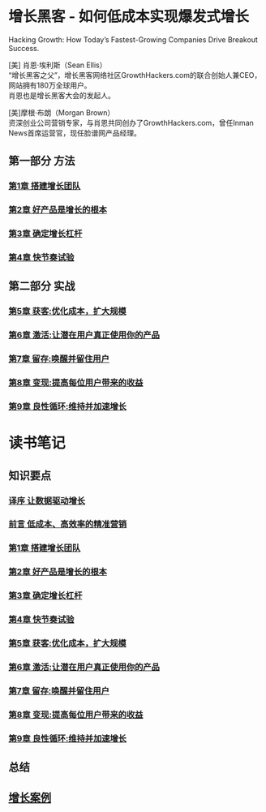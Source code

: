 # 增长黑客 - 如何低成本实现爆发式增长 

Hacking Growth: How Today’s Fastest-Growing Companies Drive Breakout Success.  

[美] 肖恩·埃利斯（Sean Ellis）  
“增长黑客之父”，增长黑客网络社区GrowthHackers.com的联合创始人兼CEO，网站拥有180万全球用户。    
肖恩也是增长黑客大会的发起人。  

[美]摩根·布朗（Morgan Brown）  
资深创业公司营销专家，与肖恩共同创办了GrowthHackers.com，曾任Inman News首席运营官，现任脸谱网产品经理。  

## 第一部分 方法
### [第1章 搭建增长团队]()
### [第2章 好产品是增长的根本]()
### [第3章 确定增长杠杆]()
### [第4章 快节奏试验]()

## 第二部分 实战
### [第5章 获客:优化成本，扩大规模]()
### [第6章 激活:让潜在用户真正使用你的产品]()
### [第7章 留存:唤醒并留住用户]()
### [第8章 变现:提高每位用户带来的收益]()
### [第9章 良性循环:维持并加速增长]()

# 读书笔记

## 知识要点

### [译序 让数据驱动增长](notes/Preface.md)
### [前言 低成本、高效率的精准营销](notes/Introduction.md)
### [第1章 搭建增长团队](notes/01.md)
### [第2章 好产品是增长的根本](notes/02.md)
### [第3章 确定增长杠杆](notes/03.md)
### [第4章 快节奏试验](notes/04.md)
### [第5章 获客:优化成本，扩大规模](notes/05.md)
### [第6章 激活:让潜在用户真正使用你的产品](notes/06.md)
### [第7章 留存:唤醒并留住用户](notes/07.md)
### [第8章 变现:提高每位用户带来的收益](notes/08.md)
### [第9章 良性循环:维持并加速增长](notes/09.md)

## 总结

## [增长案例](cases/README.md)
